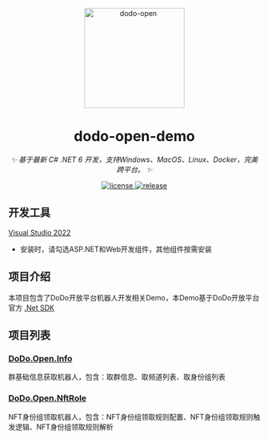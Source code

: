 
<p align="center">
  <a href="https://open.imdodo.com">
    <img src="https://open.imdodo.com/images/hero.png" width="200" height="200" alt="dodo-open">
  </a>
</p>

<div align="center">

  # dodo-open-demo

  _✨ 基于最新 C# .NET 6 开发，支持Windows、MacOS、Linux、Docker，完美跨平台。 ✨_

  <a href="https://github.com/Rhyheart/dodo-open-demo/blob/main/LICENSE">
    <img src="https://img.shields.io/github/license/Rhyheart/dodo-open-demo" alt="license">
  </a>
  <a href="https://github.com/Rhyheart/dodo-open-demo/releases">
    <img src="https://img.shields.io/github/v/release/Rhyheart/dodo-open-demo?color=blueviolet&include_prereleases"
      alt="release">
  </a>

</div>

## 开发工具

[Visual Studio 2022](https://visualstudio.microsoft.com/zh-hans/vs/)

- 安装时，请勾选ASP.NET和Web开发组件，其他组件按需安装

## 项目介绍

本项目包含了DoDo开放平台机器人开发相关Demo，本Demo基于DoDo开放平台官方 [.Net SDK](https://github.com/dodo-open/dodo-open-net)

## 项目列表

### [DoDo.Open.Info](https://github.com/Rhyheart/dodo-open-demo/tree/main/src/DoDo.Open.Info)

群基础信息获取机器人，包含：取群信息、取频道列表、取身份组列表

### [DoDo.Open.NftRole](https://github.com/Rhyheart/dodo-open-demo/tree/main/src/DoDo.Open.NftRole)

NFT身份组领取机器人，包含：NFT身份组领取规则配置、NFT身份组领取规则触发逻辑、NFT身份组领取规则解析


